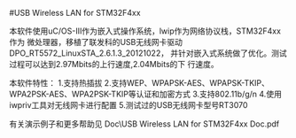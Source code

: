 #USB Wireless LAN for STM32F4xx

本软件使用uC/OS-III作为嵌入式操作系统，lwip作为网络协议栈，STM32F4xx作为
微处理器，移植了联发科的USB无线网卡驱动DPO_RT5572_LinuxSTA_2.6.1.3_20121022，
并针对嵌入式系统做了优化。测试过程可以达到2.97Mbits的上行速度,2.04Mbits的下
行速度。

本软件特性：
1.支持热插拔
2.支持WEP、WPAPSK-AES、WPAPSK-TKIP、WPA2PSK-AES、WPA2PSK-TKIP等认证和加密方式
3.支持802.11b/g/n
4.使用iwpriv工具对无线网卡进行配置
5.测试过的USB无线网卡型号RT3070


有关演示例子和更多帮助见 Doc\USB Wireless LAN for STM32F4xx Doc.pdf
